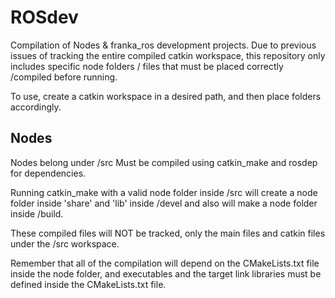 # ROSdev
Compilation of Nodes & franka_ros development projects.
Due to previous issues of tracking the entire compiled catkin workspace, this repository only includes specific node folders / files that must be placed correctly /compiled before running.

To use, create a catkin workspace in a desired path, and then place folders accordingly.

## Nodes
Nodes belong under /src
Must be compiled using catkin_make and rosdep for dependencies.

Running catkin_make with a valid node folder inside /src will create a node folder inside 'share' and 'lib' inside /devel and also will make a node folder inside /build.

These compiled files will NOT be tracked, only the main files and catkin files under the /src workspace.

Remember that all of the compilation will depend on the CMakeLists.txt file inside the node folder, and executables and the target link libraries must be defined inside the CMakeLists.txt file.